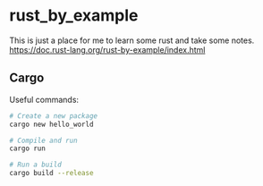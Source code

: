 # rust_by_example

This is just a place for me to learn some rust and take some notes.
https://doc.rust-lang.org/rust-by-example/index.html

## Cargo

Useful commands:

```bash
# Create a new package
cargo new hello_world

# Compile and run
cargo run

# Run a build
cargo build --release
```
